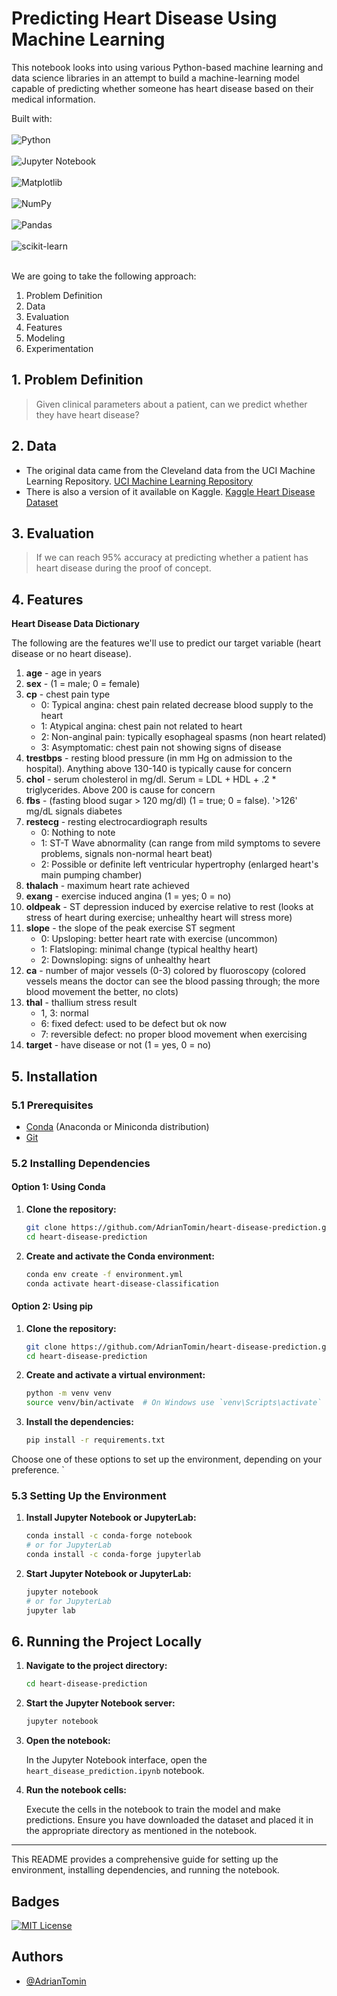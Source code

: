 # Predicting Heart Disease Using Machine Learning

This notebook looks into using various Python-based machine learning and data science libraries in an attempt to build a machine-learning model capable of predicting whether someone has heart disease based on their medical information.

Built with:
<br>
<br>
![Python](https://img.shields.io/badge/python-3670A0?style=for-the-badge&logo=python&logoColor=ffdd54) 
<br>
<br>
![Jupyter Notebook](https://img.shields.io/badge/jupyter-fff.svg?style=for-the-badge&logo=jupyter&logoColor=orange)
<br>
<br>
![Matplotlib](https://img.shields.io/badge/Matplotlib-%23ffffff.svg?style=for-the-badge&logo=Matplotlib&logoColor=black)
<br>
<br>
![NumPy](https://img.shields.io/badge/numpy-%23013243.svg?style=for-the-badge&logo=numpy&logoColor=white) 
<br>
<br>
![Pandas](https://img.shields.io/badge/pandas-%23150458.svg?style=for-the-badge&logo=pandas&logoColor=white) 
<br>
<br>
![scikit-learn](https://img.shields.io/badge/scikit--learn-%23F7931E.svg?style=for-the-badge&logo=scikit-learn&logoColor=white)
<br>
<br>


We are going to take the following approach:
1. Problem Definition
2. Data
3. Evaluation
4. Features
5. Modeling
6. Experimentation

## 1. Problem Definition
> Given clinical parameters about a patient, can we predict whether they have heart disease?

## 2. Data
- The original data came from the Cleveland data from the UCI Machine Learning Repository. [UCI Machine Learning Repository](https://archive.ics.uci.edu/ml/datasets/heart+Disease)
- There is also a version of it available on Kaggle. [Kaggle Heart Disease Dataset](https://www.kaggle.com/ronitf/heart-disease-uci)

## 3. Evaluation
> If we can reach 95% accuracy at predicting whether a patient has heart disease during the proof of concept.

## 4. Features
**Heart Disease Data Dictionary**

The following are the features we'll use to predict our target variable (heart disease or no heart disease).

1. **age** - age in years
2. **sex** - (1 = male; 0 = female)
3. **cp** - chest pain type
   - 0: Typical angina: chest pain related decrease blood supply to the heart
   - 1: Atypical angina: chest pain not related to heart
   - 2: Non-anginal pain: typically esophageal spasms (non heart related)
   - 3: Asymptomatic: chest pain not showing signs of disease
4. **trestbps** - resting blood pressure (in mm Hg on admission to the hospital). Anything above 130-140 is typically cause for concern
5. **chol** - serum cholesterol in mg/dl. Serum = LDL + HDL + .2 * triglycerides. Above 200 is cause for concern
6. **fbs** - (fasting blood sugar > 120 mg/dl) (1 = true; 0 = false). '>126' mg/dL signals diabetes
7. **restecg** - resting electrocardiograph results
   - 0: Nothing to note
   - 1: ST-T Wave abnormality (can range from mild symptoms to severe problems, signals non-normal heart beat)
   - 2: Possible or definite left ventricular hypertrophy (enlarged heart's main pumping chamber)
8. **thalach** - maximum heart rate achieved
9. **exang** - exercise induced angina (1 = yes; 0 = no)
10. **oldpeak** - ST depression induced by exercise relative to rest (looks at stress of heart during exercise; unhealthy heart will stress more)
11. **slope** - the slope of the peak exercise ST segment
    - 0: Upsloping: better heart rate with exercise (uncommon)
    - 1: Flatsloping: minimal change (typical healthy heart)
    - 2: Downsloping: signs of unhealthy heart
12. **ca** - number of major vessels (0-3) colored by fluoroscopy (colored vessels means the doctor can see the blood passing through; the more blood movement the better, no clots)
13. **thal** - thallium stress result
    - 1, 3: normal
    - 6: fixed defect: used to be defect but ok now
    - 7: reversible defect: no proper blood movement when exercising
14. **target** - have disease or not (1 = yes, 0 = no)

## 5. Installation

### 5.1 Prerequisites

- [Conda](https://docs.conda.io/projects/conda/en/latest/user-guide/install/index.html) (Anaconda or Miniconda distribution)
- [Git](https://git-scm.com/)

### 5.2 Installing Dependencies
#### Option 1: Using Conda

1. **Clone the repository:**

    ```bash
    git clone https://github.com/AdrianTomin/heart-disease-prediction.git
    cd heart-disease-prediction
    ```

2. **Create and activate the Conda environment:**

    ```bash
    conda env create -f environment.yml
    conda activate heart-disease-classification
    ```

#### Option 2: Using pip

1. **Clone the repository:**

    ```bash
    git clone https://github.com/AdrianTomin/heart-disease-prediction.git
    cd heart-disease-prediction
    ```

2. **Create and activate a virtual environment:**

    ```bash
    python -m venv venv
    source venv/bin/activate  # On Windows use `venv\Scripts\activate`
    ```

3. **Install the dependencies:**

    ```bash
    pip install -r requirements.txt
    ```

Choose one of these options to set up the environment, depending on your preference.
`

### 5.3 Setting Up the Environment

1. **Install Jupyter Notebook or JupyterLab:**

    ```bash
    conda install -c conda-forge notebook
    # or for JupyterLab
    conda install -c conda-forge jupyterlab
    ```

2. **Start Jupyter Notebook or JupyterLab:**

    ```bash
    jupyter notebook
    # or for JupyterLab
    jupyter lab
    ```

## 6. Running the Project Locally

1. **Navigate to the project directory:**

    ```bash
    cd heart-disease-prediction
    ```

2. **Start the Jupyter Notebook server:**

    ```bash
    jupyter notebook
    ```

3. **Open the notebook:**

    In the Jupyter Notebook interface, open the `heart_disease_prediction.ipynb` notebook.

4. **Run the notebook cells:**

    Execute the cells in the notebook to train the model and make predictions. Ensure you have downloaded the dataset and placed it in the appropriate directory as mentioned in the notebook.

---

This README provides a comprehensive guide for setting up the environment, installing dependencies, and running the notebook.


## Badges
[![MIT License](https://img.shields.io/badge/License-MIT-green.svg)](https://choosealicense.com/licenses/mit/)

## Authors
- [@AdrianTomin](https://www.github.com/AdrianTomin)
